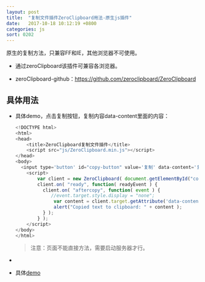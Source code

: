 ```yaml
---
layout: post
title:  "复制文件插件ZeroClipboard用法-原生js插件"
date:   2017-10-18 10:12:19 +0800
categories: js
sort: 0202
---
```




原生的复制方法，只兼容FF和IE，其他浏览器不可使用。

- 通过zeroClipboard该插件可兼容各浏览器。


- zeroClipboard-github：https://github.com/zeroclipboard/ZeroClipboard



## 具体用法

- 具体demo，点击复制按钮，复制内容data-content里面的内容：

  ```javascript
  <!DOCTYPE html>
  <html>
  <head>
      <title>ZeroClipboard复制文件插件</title>
      <script src="js/ZeroClipboard.min.js"></script>
  </head>
  <body>
  	<input type='button' id="copy-button" value='复制' data-content='复制的内容'>
      <script>
          var client = new ZeroClipboard( document.getElementById("copy-button") );
          client.on( "ready", function( readyEvent ) {
            client.on( "aftercopy", function( event ) {
               //event.target.style.display = "none";
                var content = client.target.getAttribute('data-content');
                alert("Copied text to clipboard: " + content );
            } );
          } );    
      </script>
  </body>
  </html>
  ```

  > 注意：页面不能直接方法，需要启动服务器才行。

- ​



- 具体[demo](/widget/javascript/ZeroClipboard/index.html)